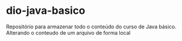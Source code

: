 # dio-java-basico
Repositório para armazenar todo o conteúdo do curso de Java básico.
Alterando o conteudo de um arquivo de forma local